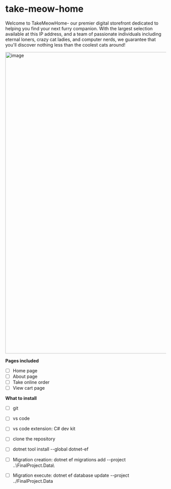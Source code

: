 # take-meow-home
Welcome to TakeMeowHome- our premier digital storefront dedicated to helping you find your next furry companion. With the largest selection available at this IP address, and a team of passionate individuals including eternal loners, crazy cat ladies, and computer nerds, we guarantee that you'll discover nothing less than the coolest cats around!

<img width="942" alt="image" src="https://github.com/taryal98/take-meow-home/assets/141596302/9f8ebec1-48e0-4d6a-ba84-60a8456c6615">

**Pages included**
- [ ] Home page
- [ ] About page
- [ ] Take online order
- [ ] View cart page

**What to install**
- [ ] git
- [ ] vs code
- [ ] vs code extension: C# dev kit
- [ ] clone the repository
- [ ] dotnet tool install --global dotnet-ef
- [ ] Migration creation:  dotnet ef migrations add <Initial> --project ..\FinalProject.Data\
- [ ] Migration execute: dotnet ef database update --project ../FinalProject.Data
      
